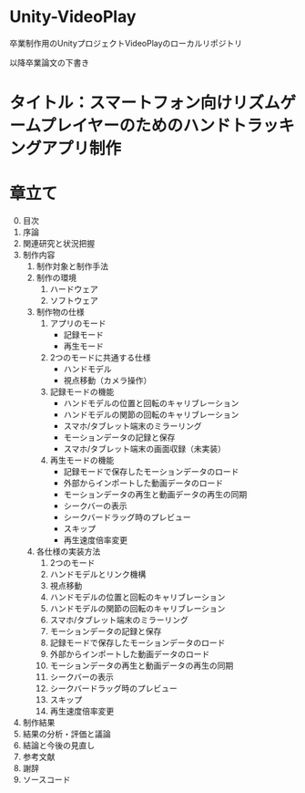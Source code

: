 # Unity-VideoPlay
卒業制作用のUnityプロジェクトVideoPlayのローカルリポジトリ

以降卒業論文の下書き

# タイトル：スマートフォン向けリズムゲームプレイヤーのためのハンドトラッキングアプリ制作

# 章立て
0. 目次
1. 序論
2. 関連研究と状況把握
3. 制作内容
    1. 制作対象と制作手法
    1. 制作の環境
        1. ハードウェア
        2. ソフトウェア
    1. 制作物の仕様
        1. アプリのモード
            - 記録モード
            - 再生モード
        1. 2つのモードに共通する仕様
            - ハンドモデル
            - 視点移動（カメラ操作）
        1. 記録モードの機能
            - ハンドモデルの位置と回転のキャリブレーション
            - ハンドモデルの関節の回転のキャリブレーション
            - スマホ/タブレット端末のミラーリング
            - モーションデータの記録と保存
            - スマホ/タブレット端末の画面収録（未実装）
        1. 再生モードの機能
            - 記録モードで保存したモーションデータのロード
            - 外部からインポートした動画データのロード
            - モーションデータの再生と動画データの再生の同期
            - シークバーの表示
            - シークバードラッグ時のプレビュー
            - スキップ
            - 再生速度倍率変更
    1. 各仕様の実装方法
        1. 2つのモード
        1. ハンドモデルとリンク機構
        1. 視点移動
        2. ハンドモデルの位置と回転のキャリブレーション
        3. ハンドモデルの関節の回転のキャリブレーション
        4. スマホ/タブレット端末のミラーリング
        5. モーションデータの記録と保存
        6. 記録モードで保存したモーションデータのロード
        7. 外部からインポートした動画データのロード
        8. モーションデータの再生と動画データの再生の同期
        9. シークバーの表示
        10. シークバードラッグ時のプレビュー
        11. スキップ
        12. 再生速度倍率変更
4. 制作結果
5. 結果の分析・評価と議論
6. 結論と今後の見直し
7. 参考文献
8. 謝辞
9. ソースコード
